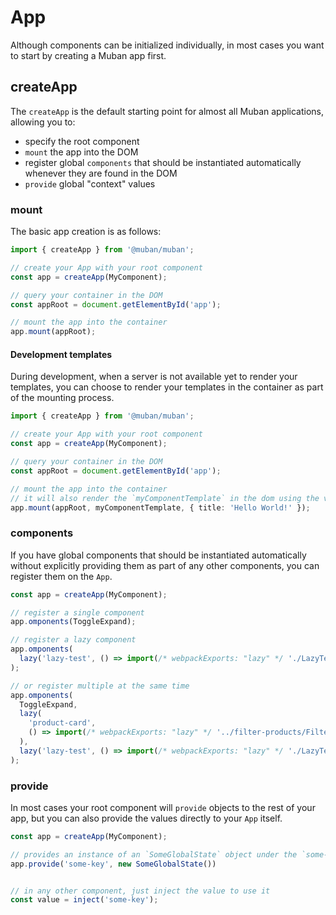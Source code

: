 # App

Although components can be initialized individually, in most cases you want to start by creating a
Muban app first.

## createApp

The `createApp` is the default starting point for almost all Muban applications, allowing you to:

- specify the root component
- `mount` the app into the DOM
- register global `components` that should be instantiated automatically whenever they are found 
  in the DOM
- `provide` global "context" values

### mount

The basic app creation is as follows:

```ts
import { createApp } from '@muban/muban';

// create your App with your root component
const app = createApp(MyComponent);

// query your container in the DOM
const appRoot = document.getElementById('app');

// mount the app into the container
app.mount(appRoot);
```


#### Development templates

During development, when a server is not available yet to render your templates, you can choose to
render your templates in the container as part of the mounting process.

```ts
import { createApp } from '@muban/muban';

// create your App with your root component
const app = createApp(MyComponent);

// query your container in the DOM
const appRoot = document.getElementById('app');

// mount the app into the container
// it will also render the `myComponentTemplate` in the dom using the values passed
app.mount(appRoot, myComponentTemplate, { title: 'Hello World!' });
```

### components

If you have global components that should be instantiated automatically without explicitly providing
them as part of any other components, you can register them on the `App`.

```ts
const app = createApp(MyComponent);

// register a single component
app.omponents(ToggleExpand);

// register a lazy component
app.omponents(
  lazy('lazy-test', () => import(/* webpackExports: "lazy" */ './LazyTest'))
);

// or register multiple at the same time
app.omponents(
  ToggleExpand,
  lazy(
    'product-card',
    () => import(/* webpackExports: "lazy" */ '../filter-products/FilterProducts.card'),
  ),
  lazy('lazy-test', () => import(/* webpackExports: "lazy" */ './LazyTest')),
);
```

### provide

In most cases your root component will `provide` objects to the rest of your app, but you can also
provide the values directly to your `App` itself.

```ts
const app = createApp(MyComponent);

// provides an instance of an `SomeGlobalState` object under the `some-key`
app.provide('some-key', new SomeGlobalState())


// in any other component, just inject the value to use it
const value = inject('some-key');
```

